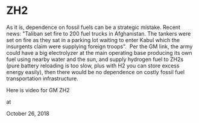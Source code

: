 # ZH2
As it is, dependence on fossil fuels can be a strategic mistake. Recent news: "Taliban set fire to 200 fuel trucks in Afghanistan. The tankers were set on fire as they sat in a parking lot waiting to enter Kabul which the insurgents claim were supplying foreign troops".  Per the GM link, the army could have a big electrolyzer at the main operating base producing its own fuel using nearby water and the sun, and supply hydrogen fuel to ZH2s (pure battery reloading is too slow, plus with H2 you can store excess energy easily), then there would be no dependence on costly fossil fuel transportation infrastructure.

Here is video for GM ZH2










at

October 26, 2018















